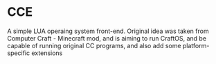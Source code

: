CCE
===
A simple LUA operaing system front-end. Original idea was taken from Computer Craft - Minecraft mod, and is aiming to run CraftOS, and be capable of running original CC programs, and also add some platform-specific extensions
